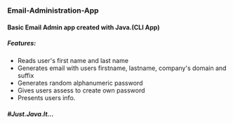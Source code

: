 ### Email-Administration-App
#### Basic Email Admin app created with Java.(CLI App)
##### Features:
* Reads user's first name and last name
* Generates email with users firstname, lastname, company's domain and suffix
* Generates random alphanumeric password
* Gives users assess to create own password
* Presents users info.


##### #Just.Java.It...


